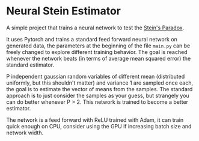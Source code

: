 # Neural Stein Estimator

A simple project that trains a neural network to test the [Stein's Paradox](https://www.youtube.com/watch?v=cUqoHQDinCM).

It uses Pytorch and trains a standard feed forward neural network on generated data, the parameters at the beginning of the file `main.py` can be freely changed to explore different training behavior.
The goal is reached whenever the network beats (in terms of average mean squared error) the standard estimator.

P independent gaussian random variables of different mean (distributed uniformly, but this shouldn't matter) and variance 1 are sampled once each, the goal is to estimate the vector of means from the samples. The standard approach is to just consider the samples as your guess, but strangely you can do better whenever P > 2. This network is trained to become a better estimator.

The network is a feed forward with ReLU trained with Adam, it can train quick enough on CPU, consider using the GPU if increasing batch size and network width.